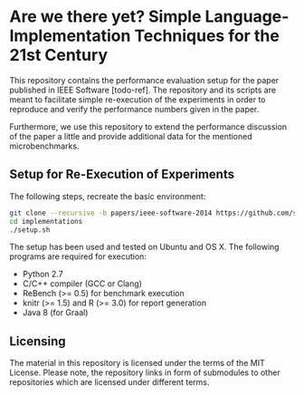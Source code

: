 Are we there yet? Simple Language-Implementation Techniques for the 21st Century
================================================================================

This repository contains the performance evaluation setup for the paper 
published in IEEE Software [todo-ref]. The repository and its scripts are
meant to facilitate simple re-execution of the experiments in order to reproduce
and verify the performance numbers given in the paper.

Furthermore, we use this repository to extend the performance discussion of the 
paper a little and provide additional data for the mentioned microbenchmarks.


Setup for Re-Execution of Experiments
-------------------------------------

The following steps, recreate the basic environment:

```bash
git clone --recursive -b papers/ieee-software-2014 https://github.com/smarr/selfopt-interp-performance
cd implementations
./setup.sh
```

The setup has been used and tested on Ubuntu and OS X.
The following programs are required for execution:

 - Python 2.7
 - C/C++ compiler (GCC or Clang)
 - ReBench (>= 0.5) for benchmark execution
 - knitr (>= 1.5) and R (>= 3.0) for report generation
 - Java 8 (for Graal)

Licensing
---------

The material in this repository is licensed under the terms of the MIT License.
Please note, the repository links in form of submodules to other repositories
which are licensed under different terms.
